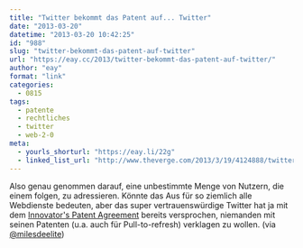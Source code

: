 ```yaml
---
title: "Twitter bekommt das Patent auf... Twitter"
date: "2013-03-20"
datetime: "2013-03-20 10:42:25"
id: "988"
slug: "twitter-bekommt-das-patent-auf-twitter"
url: "https://eay.cc/2013/twitter-bekommt-das-patent-auf-twitter/"
author: "eay"
format: "link"
categories:
  - 0815
tags:
  - patente
  - rechtliches
  - twitter
  - web-2-0
meta:
  - yourls_shorturl: "https://eay.li/22g"
  - linked_list_url: "http://www.theverge.com/2013/3/19/4124888/twitter-gets-a-patent-on-twitter"
---
```


Also genau genommen darauf, eine unbestimmte Menge von Nutzern, die einem folgen, zu adressieren. Könnte das Aus für so ziemlich alle Webdienste bedeuten, aber das super vertrauenswürdige Twitter hat ja mit dem [Innovator's Patent Agreement](http://blog.twitter.com/2012/04/introducing-innovators-patent-agreement.html) bereits versprochen, niemanden mit seinen Patenten (u.a. auch für Pull-to-refresh) verklagen zu wollen. (via [@milesdeelite](https://posts.app.net/4026640))
